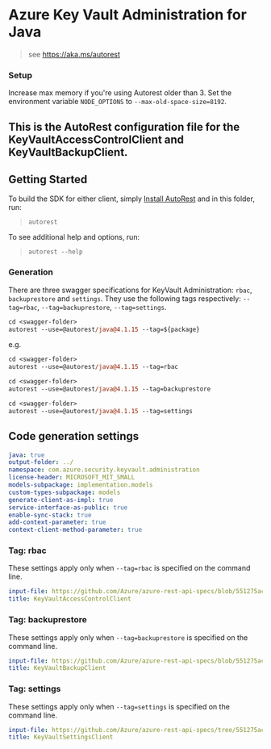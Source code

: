 # Azure Key Vault Administration for Java
> see https://aka.ms/autorest

### Setup
Increase max memory if you're using Autorest older than 3. Set the environment variable `NODE_OPTIONS` to `--max-old-space-size=8192`.

This is the AutoRest configuration file for the KeyVaultAccessControlClient and KeyVaultBackupClient.
---
## Getting Started
To build the SDK for either client, simply [Install AutoRest](https://github.com/Azure/autorest/blob/master/docs/install/readme.md) and in this folder, run:

> `autorest`

To see additional help and options, run:

> `autorest --help`

### Generation
There are three swagger specifications for KeyVault Administration: `rbac`, `backuprestore` and `settings`. They use the following tags respectively: `--tag=rbac`, `--tag=backuprestore`, `--tag=settings`.

```ps
cd <swagger-folder>
autorest --use=@autorest/java@4.1.15 --tag=${package}
```

e.g.
```ps
cd <swagger-folder>
autorest --use=@autorest/java@4.1.15 --tag=rbac
```

```ps
cd <swagger-folder>
autorest --use=@autorest/java@4.1.15 --tag=backuprestore
```

```ps
cd <swagger-folder>
autorest --use=@autorest/java@4.1.15 --tag=settings
```

## Code generation settings
``` yaml
java: true
output-folder: ../
namespace: com.azure.security.keyvault.administration
license-header: MICROSOFT_MIT_SMALL
models-subpackage: implementation.models
custom-types-subpackage: models
generate-client-as-impl: true
service-interface-as-public: true
enable-sync-stack: true
add-context-parameter: true
context-client-method-parameter: true
```

### Tag: rbac
These settings apply only when `--tag=rbac` is specified on the command line.

``` yaml $(tag) == 'rbac'
input-file: https://github.com/Azure/azure-rest-api-specs/blob/551275acb80e1f8b39036b79dfc35a8f63b601a7/specification/keyvault/data-plane/Microsoft.KeyVault/stable/7.4/rbac.json
title: KeyVaultAccessControlClient
```

### Tag: backuprestore
These settings apply only when `--tag=backuprestore` is specified on the command line.

``` yaml $(tag) == 'backuprestore'
input-file: https://github.com/Azure/azure-rest-api-specs/blob/551275acb80e1f8b39036b79dfc35a8f63b601a7/specification/keyvault/data-plane/Microsoft.KeyVault/stable/7.4/backuprestore.json
title: KeyVaultBackupClient
```

### Tag: settings
These settings apply only when `--tag=settings` is specified on the command line.

``` yaml $(tag) == 'settings'
input-file: https://github.com/Azure/azure-rest-api-specs/tree/551275acb80e1f8b39036b79dfc35a8f63b601a7/specification/keyvault/data-plane/Microsoft.KeyVault/stable/7.4/settings.json
title: KeyVaultSettingsClient
```
